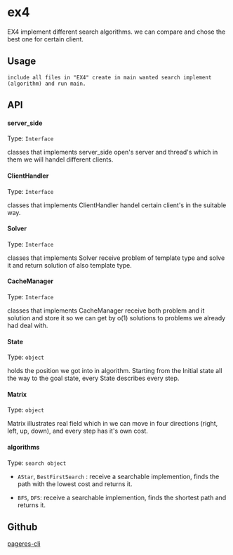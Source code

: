 # ex4

EX4 implement different search algorithms.
we can compare and chose the best one for certain client.

## Usage

```
include all files in "EX4" create in main wanted search implement (algorithm) and run main.
```

## API

#### server_side

Type: `Interface`

classes that implements server_side open's server and 
thread's which in them we will handel different clients.

#### ClientHandler

Type: `Interface`

classes that implements ClientHandler handel certain client's in the suitable way.

#### Solver

Type: `Interface`

classes that implements Solver receive problem of template type and solve it and return solution of also template type.

#### CacheManager 

Type: `Interface`

classes that implements CacheManager receive both problem and it solution and store it so we can
get by o(1) solutions to problems we already had deal with.

#### State

Type: `object`

holds the position we got into in algorithm. 
Starting from the Initial state all the way to the goal state, every State describes every step.  

#### Matrix

Type: `object`

Matrix illustrates real field which in we can move in four directions (right, left, up, down), 
and every step has it's own cost. 

#### algorithms

Type: `search object`

- `AStar`, `BestFirstSearch` : receive a searchable implemention, finds the path with
                               the lowest cost and returns it.
            
- `BFS`, `DFS`: receive a searchable implemention, finds the shortest path and returns it.
                

## Github

[pageres-cli](https://github.com/aaronsium/ex3)